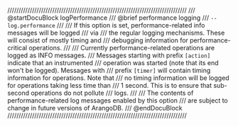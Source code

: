 ////////////////////////////////////////////////////////////////////////////////
/// @startDocuBlock logPerformance
/// @brief performance logging
/// `--log.performance`
///
/// If this option is set, performance-related info messages will be logged
/// via
/// the regular logging mechanisms. These will consist of mostly timing and
/// debugging information for performance-critical operations.
///
/// Currently performance-related operations are logged as INFO messages.
/// Messages starting with prefix `[action]` indicate that an instrumented
/// operation was started (note that its end won't be logged). Messages with
/// prefix `[timer]` will contain timing information for operations. Note that
/// no timing information will be logged for operations taking less time than
/// 1 second. This is to ensure that sub-second operations do not pollute
/// logs.
///
/// The contents of performance-related log messages enabled by this option
/// are subject to change in future versions of ArangoDB.
/// @endDocuBlock
////////////////////////////////////////////////////////////////////////////////